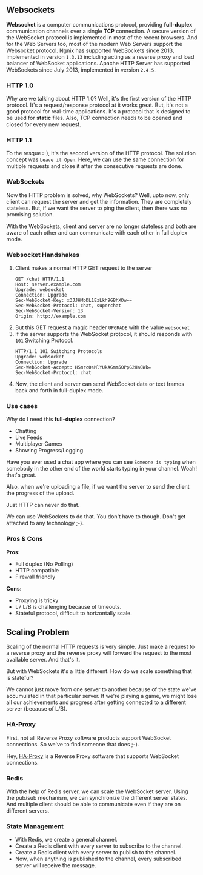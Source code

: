 ## Websockets

**Websocket** is a computer communications protocol, providing **full-duplex** communication channels over a single **TCP** connection.
A secure version of the WebSocket protocol is implemented in most of the recent browsers.
And for the Web Servers too, most of the modern Web Servers support the Websocket protocol.
Ngnix has supported WebSockets since 2013, implemented in version `1.3.13` including acting as a reverse proxy and load balancer of WebSocket applications.
Apache HTTP Server has supported WebSockets since July 2013, implemented in version `2.4.5`.

### HTTP 1.0
Why are we talking about HTTP 1.0? Well, it's the first version of the HTTP protocol. It's a request/response protocol at it works great.
But, it's not a good protocol for real-time applications. It's a protocol that is designed to be used for **static** files.
Also, TCP connection needs to be opened and closed for every new request. 

### HTTP 1.1
To the resque :-), it's the second version of the HTTP protocol. The solution concept was `Leave it Open`.
Here, we can use the same connection for multiple requests and close it after the consecutive requests are done.

### WebSockets
Now the HTTP problem is solved, why WebSockets?
Well, upto now, only client can request the server and get the information. They are completely stateless.
But, if we want the server to ping the client, then there was no promising solution.

With the WebSockets, client and server are no longer stateless and both are aware of each other and can communicate with each other in full duplex mode.

### Websocket Handshakes

1. Client makes a normal HTTP GET request to the server
    ```console
    GET /chat HTTP/1.1
    Host: server.example.com
    Upgrade: websocket
    Connection: Upgrade
    Sec-WebSocket-Key: x3JJHMbDL1EzLkh9GBhXDw==
    Sec-WebSocket-Protocol: chat, superchat
    Sec-WebSocket-Version: 13
    Origin: http://example.com
    ```
2. But this GET request a magic header `UPGRADE` with the value `websocket`
3. If the server supports the WebSocket protocol, it should responds with `101` Switching Protocol.
    ```console
    HTTP/1.1 101 Switching Protocols
    Upgrade: websocket
    Connection: Upgrade
    Sec-WebSocket-Accept: HSmrc0sMlYUkAGmm5OPpG2HaGWk=
    Sec-WebSocket-Protocol: chat
    ```
5. Now, the client and server can send WebSocket data or text frames back and forth in full-duplex mode.


### Use cases
Why do I need this **full-duplex** connection? 

- Chatting
- Live Feeds
- Multiplayer Games
- Showing Progress/Logging

Have you ever used a chat app where you can see `Someone is typing` when somebody in the other end of the world starts typing in your channel. Woah! that's great.

Also, when we're uploading a file, if we want the server to send the client the progress of the upload.

Just HTTP can never do that.

We can use WebSockets to do that. You don't have to though. Don't get attached to any technology ;-).

### Pros & Cons
**Pros:**
- Full duplex (No Polling)
- HTTP compatible
- Firewall friendly

**Cons:**
- Proxying is tricky
- L7 L/B is challenging because of timeouts.
- Stateful protocol, difficult to horizontally scale.

## Scaling Problem
Scaling of the normal HTTP requests is very simple. Just make a request to a reverse proxy and the reverse proxy will forward the request to the most available server. And that's it.

But with WebSockets it's a little different. How do we scale something that is stateful?

We cannot just move from one server to another because of the state we've accumulated in that particular server.
If we're playing a game, we might lose all our achievements and progress after getting connected to a different server (because of L/B).


### HA-Proxy
First, not all Reverse Proxy software products support WebSocket connections. So we've to find someone that does ;-).

Hey, [HA-Proxy](https://www.haproxy.org/) is a Reverse Proxy software that supports WebSocket connections.

### Redis
With the help of Redis server, we can scale the WebSocket server.
Using the pub/sub mechanism, we can synchronize the different server states.
And multiple client should be able to communicate even if they are on different servers.

### State Management

- With Redis, we create a general channel.
- Create a Redis client with every server to subscribe to the channel.
- Create a Redis client with every server to publish to the channel.
- Now, when anything is published to the channel, every subscribed server will receive the message.
